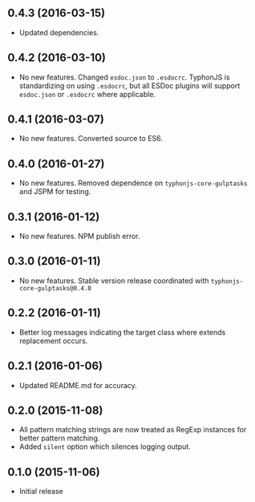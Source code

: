 ## 0.4.3 (2016-03-15)
- Updated dependencies.

## 0.4.2 (2016-03-10)
- No new features. Changed `esdoc.json` to `.esdocrc`. TyphonJS is standardizing on using `.esdocrc`, but all ESDoc 
plugins will support `esdoc.json` or `.esdocrc` where applicable.

## 0.4.1 (2016-03-07)
- No new features. Converted source to ES6.

## 0.4.0 (2016-01-27)
- No new features. Removed dependence on `typhonjs-core-gulptasks` and JSPM for testing.

## 0.3.1 (2016-01-12)
- No new features. NPM publish error. 
 
## 0.3.0 (2016-01-11)
- No new features. Stable version release coordinated with `typhonjs-core-gulptasks@0.4.0`

## 0.2.2 (2016-01-11)
- Better log messages indicating the target class where extends replacement occurs.

## 0.2.1 (2016-01-06)
- Updated README.md for accuracy.

## 0.2.0 (2015-11-08)
- All pattern matching strings are now treated as RegExp instances for better pattern matching.
- Added `silent` option which silences logging output.

## 0.1.0 (2015-11-06)
- Initial release
